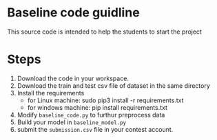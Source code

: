 # Baseline code guidline
This source code is intended to help the students to start the project <br/>

# Steps
1. Download the code in your workspace. 
2. Download the train and test csv file of dataset in the same directory
3. Install the requirements
    * for Linux machine:          sudo pip3 install -r requirements.txt
    * for windows machine:        pip install requirements.txt
4. Modify ``baseline_code.py`` to furthur preprocess data
5. Build your model in ``baseline_model.py``
6. submit the ``submission.csv`` file in your contest account. 
